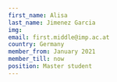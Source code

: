 ```yaml
---
first_name: Alisa  
last_name: Jimenez Garcia
img: 
email: first.middle@imp.ac.at
country: Germany
member_from: January 2021
member_till: now
position: Master student
---
```

